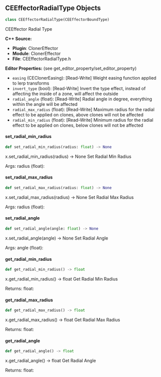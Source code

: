 ## CEEffectorRadialType Objects

```python
class CEEffectorRadialType(CEEffectorBoundType)
```

CEEffector Radial Type

**C++ Source:**

- **Plugin**: ClonerEffector
- **Module**: ClonerEffector
- **File**: CEEffectorRadialType.h

**Editor Properties:** (see get_editor_property/set_editor_property)

- ``easing`` (CEClonerEasing):  [Read-Write] Weight easing function applied to lerp transforms
- ``invert_type`` (bool):  [Read-Write] Invert the type effect, instead of affecting the inside of a zone, will affect the outside
- ``radial_angle`` (float):  [Read-Write] Radial angle in degree, everything within the angle will be affected
- ``radial_max_radius`` (float):  [Read-Write] Maximum radius for the radial effect to be applied on clones, above clones will not be affected
- ``radial_min_radius`` (float):  [Read-Write] Minimum radius for the radial effect to be applied on clones, below clones will not be affected

<a id="unreal.CEEffectorRadialType.set_radial_min_radius"></a>

#### set_radial_min_radius

```python
def set_radial_min_radius(radius: float) -> None
```

x.set_radial_min_radius(radius) -> None
Set Radial Min Radius

Args:
    radius (float):

<a id="unreal.CEEffectorRadialType.set_radial_max_radius"></a>

#### set_radial_max_radius

```python
def set_radial_max_radius(radius: float) -> None
```

x.set_radial_max_radius(radius) -> None
Set Radial Max Radius

Args:
    radius (float):

<a id="unreal.CEEffectorRadialType.set_radial_angle"></a>

#### set_radial_angle

```python
def set_radial_angle(angle: float) -> None
```

x.set_radial_angle(angle) -> None
Set Radial Angle

Args:
    angle (float):

<a id="unreal.CEEffectorRadialType.get_radial_min_radius"></a>

#### get_radial_min_radius

```python
def get_radial_min_radius() -> float
```

x.get_radial_min_radius() -> float
Get Radial Min Radius

Returns:
    float:

<a id="unreal.CEEffectorRadialType.get_radial_max_radius"></a>

#### get_radial_max_radius

```python
def get_radial_max_radius() -> float
```

x.get_radial_max_radius() -> float
Get Radial Max Radius

Returns:
    float:

<a id="unreal.CEEffectorRadialType.get_radial_angle"></a>

#### get_radial_angle

```python
def get_radial_angle() -> float
```

x.get_radial_angle() -> float
Get Radial Angle

Returns:
    float:

<a id="unreal.CEEffectorSphereType"></a>